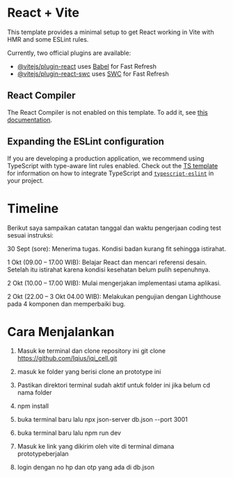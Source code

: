 # React + Vite

This template provides a minimal setup to get React working in Vite with HMR and some ESLint rules.

Currently, two official plugins are available:

- [@vitejs/plugin-react](https://github.com/vitejs/vite-plugin-react/blob/main/packages/plugin-react) uses [Babel](https://babeljs.io/) for Fast Refresh
- [@vitejs/plugin-react-swc](https://github.com/vitejs/vite-plugin-react/blob/main/packages/plugin-react-swc) uses [SWC](https://swc.rs/) for Fast Refresh

## React Compiler

The React Compiler is not enabled on this template. To add it, see [this documentation](https://react.dev/learn/react-compiler/installation).

## Expanding the ESLint configuration

If you are developing a production application, we recommend using TypeScript with type-aware lint rules enabled. Check out the [TS template](https://github.com/vitejs/vite/tree/main/packages/create-vite/template-react-ts) for information on how to integrate TypeScript and [`typescript-eslint`](https://typescript-eslint.io) in your project.

# Timeline
Berikut saya sampaikan catatan tanggal dan waktu pengerjaan coding test sesuai instruksi:

30 Sept (sore): Menerima tugas. Kondisi badan kurang fit sehingga istirahat.

1 Okt (09.00 – 17.00 WIB): Belajar React dan mencari referensi desain. Setelah itu istirahat karena kondisi kesehatan belum pulih sepenuhnya.

2 Okt (10.00 – 17.00 WIB): Mulai mengerjakan implementasi utama aplikasi.

2 Okt (22.00 – 3 Okt 04.00 WIB): Melakukan pengujian dengan Lighthouse pada 4 komponen dan memperbaiki bug.

# Cara Menjalankan

1. Masuk ke terminal dan clone repository ini git clone https://github.com/Iqius/iqi_cell.git

2. masuk ke folder yang berisi clone an prototype ini
   
3. Pastikan direktori terminal sudah aktif untuk folder ini jika belum cd nama folder
   
4. npm install
   
5. buka terminal baru lalu npx json-server db.json --port 3001
   
6. buka terminal baru lalu npm run dev
    
7. Masuk ke link yang dikirim oleh vite di terminal dimana prototypeberjalan
    
8. login dengan no hp dan otp yang ada di db.json

